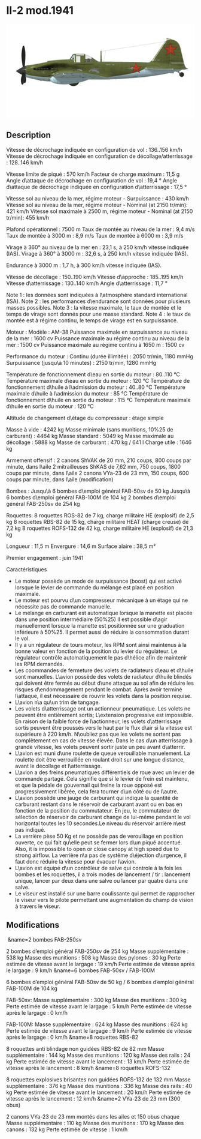 # Il-2 mod.1941

![il2m41](../images/il2m41.png)

## Description

Vitesse de décrochage indiquée en configuration de vol : 136..156 km/h
Vitesse de décrochage indiquée en configuration de décollage/atterrissage : 128..146 km/h

Vitesse limite de piqué : 570 km/h
Facteur de charge maximum : 11,5 g
Angle d\attaque de décrochage en configuration de vol : 19,4 °
Angle d\attaque de décrochage indiquée en configuration d\atterrissage : 17,5 °

Vitesse sol au niveau de la mer, régime moteur - Surpuissance : 430 km/h
Vitesse sol au niveau de la mer, régime moteur - Nominal (at 2150 tr/min): 421 km/h
Vitesse sol maximale à 2500 m, régime moteur - Nominal (at 2150 tr/min): 455 km/h

Plafond opérationnel : 7500 m
Taux de montée au niveau de la mer : 9,4 m/s
Taux de montée à 3000 m : 8,9 m/s
Taux de montée à 6000 m : 3,9 m/s

Virage à 360° au niveau de la mer en : 23,1 s, à 250 km/h vitesse indiquée (IAS).
Virage à 360° à 3000 m : 32,6 s, à 250 km/h vitesse indiquée (IAS).

Endurance à 3000 m : 1,7 h, à 300 km/h vitesse indiquée (IAS).

Vitesse de décollage : 150..190 km/h
Vitesse d\approche : 185..195 km/h
Vitesse d\atterrissage : 130..140 km/h
Angle d\atterrissage : 11,7 °

Note 1 : les données sont indiquées à l\atmosphère standard international (ISA).
Note 2 : les performances d\endurance sont données pour plusieurs masses possibles.
Note 3 : la vitesse maximale, le taux de montée et le temps de virage sont donnés pour une masse standard.
Note 4 : le taux de montée est à régime continu, le temps de virage est en surpuissance.

Moteur :
Modèle : AM-38
Puissance maximale en surpuissance au niveau de la mer : 1600 cv
Puissance maximale au régime continu au niveau de la mer : 1500 cv
Puissance maximale au régime continu à 1650 m : 1500 cv

Performance du moteur :
Continu (durée illimitée) : 2050 tr/min, 1180 mmHg
Surpuissance (jusqu\à 10 minutes) : 2150 tr/min, 1280 mmHg

Température de fonctionnement d\eau en sortie du moteur : 80..110 °C
Température maximale d\eau en sortie du moteur : 120 °C
Température de fonctionnement d\huile à l\admission du moteur : 40..80 °C
Température maximale d\huile à l\admission du moteur : 85 °C
Température de fonctionnement d\huile en sortie du moteur : 115 °C
Température maximale d\huile en sortie du moteur : 120 °C

Altitude de changement d\étage du compresseur : étage simple

Masse à vide : 4242 kg
Masse minimale (sans munitions, 10%25 de carburant) : 4464 kg
Masse standard : 5049 kg
Masse maximale au décollage : 5888 kg
Masse de carburant : 470 kg / 641 l
Charge utile : 1646 kg

Armement offensif :
2 canons ShVAK de 20 mm, 210 coups, 800 coups par minute, dans l\aile
2 mitrailleuses ShKAS de 7,62 mm, 750 coups, 1800 coups par minute, dans l\aile
2 canons VYa-23 de 23 mm, 150 coups, 600 coups par minute, dans l\aile (modification)

Bombes :
Jusqu\à 6 bombes d\emploi général FAB-50sv de 50 kg
Jusqu\à 6 bombes d\emploi général FAB-100M de 104 kg
2 bombes d\emploi général FAB-250sv de 254 kg 

Roquettes:
8 roquettes ROS-82 de 7 kg, charge militaire HE (explosif) de 2,5 kg
8 roquettes RBS-82 de 15 kg, charge militaire HEAT (charge creuse) de 7,2 kg
8 roquettes ROFS-132 de 42 kg, charge militaire HE (explosif) de 21,3 kg

Longueur : 11,5 m
Envergure : 14,6 m
Surface alaire : 38,5 m²

Premier engagement : juin 1941

Caractéristiques
- Le moteur possède un mode de surpuissance (boost) qui est activé lorsque le levier de commande du mélange est placé en position maximale.
- Le moteur est pourvu d\un compresseur mécanique à un étage qui ne nécessite pas de commande manuelle.
- Le mélange en carburant est automatique lorsque la manette est placée dans une position intermédiaire (50%25) Il est possible d\agir manuellement lorsque la manette est positionnée sur une graduation inférieure à 50%25. Il permet aussi de réduire la consommation durant le vol.
- Il y a un régulateur de tours moteur, les RPM sont ainsi maintenus à la bonne valeur en fonction de la position du levier du régulateur. Le régulateur contrôle automatiquement le pas d\hélice afin de maintenir les RPM demandés.
- Les coommandes de fermeture des volets de radiateurs d\eau et d\huile sont manuelles. L\avion possède des volets de radiateur d\huile blindés qui doivent être fermés au début d\une attaque au sol afin de réduire les risques d\endommagement pendant le combat. Après avoir terminé l\attaque, il est nécessaire de rouvrir les volets dans la position requise.
- L\avion n\a qu\un trim de tangage.
- Les volets d\atterrissage ont un actionneur pneumatique. Les volets ne peuvent être entièrement sortis; L\extension progressive est impossible. En raison de la faible force de l\actionneur, les volets d\atterrissage sortis peuvent être poussés vers le haut par le flux d\air si la vitesse est supérieure à 220 km/h. N\oubliez pas que les volets ne sortent pas complètement en cas de vitesse élevée. Dans le cas d\un atterrissage à grande vitesse, les volets peuvent sortir juste un peu avant d\atterrir.
- L\avion est muni d\une roulette de queue verouillable manuelement. La roulette doit être verrouillée en roulant droit sur une longue distance, avant le décollage et l\atterrissage.
- L\avion a des freins pneumatiques différentiels de roue avec un levier de commande partagé. Cela signifie que si le levier de frein est maintenu, et que la pédale de gouvernail qui freine la roue opposé est progressivement libérée, cela fera tourner d\un côté ou de l\autre.
- L\avion possède une jauge de carburant qui indique la quantité de carburant restant dans le réservoir de carburant avant ou en bas en fonction de la position du commutateur. En jeu, le commutateur de sélection de réservoir de carburant change de lui-même pendant le vol horizontal toutes les 10 secondes.Le niveau du réservoir arrière n\est pas indiqué. 
- La verrière pèse 50 Kg et ne possède pas de verouillage en position ouverte, ce qui fait qu\elle peut se fermer lors d\un piqué accentué. Also, it is impossible to open or close canopy at high speed due to strong airflow. La verrière n\a pas de systême d\éjection d\urgence, il faut donc réduire la vitesse pour évacuer l\avion.
- L\avion est équipé d\un contrôleur de salve qui controle à la fois les bombes et les roquettes, il a trois modes de lancement / tir : lancement unique, lancer par deux dans une salve ou lancer par quatre dans une salve.
- Le viseur est installé sur une barre coulissante qui permet de rapprocher le viseur vers le pilote permettant une augmentation du champ de vision à travers le viseur.

## Modifications
﻿
&name=2 bombes FAB-250sv

2 bombes d’emploi général FAB-250sv de 254 kg
Masse supplémentaire : 538 kg
Masse des munitions : 508 kg
Masse des pylones : 30 kg
Perte estimée de vitesse avant le largage : 19 km/h
Perte estimée de vitesse après le largage : 9 km/h﻿
&name=6 bombes FAB-50sv / FAB-100M

6 bombes d’emploi général FAB-50sv de 50 kg / 6 bombes d’emploi général FAB-100M de 104 kg

FAB-50sv:
Masse supplémentaire : 300 kg
Masse des munitions : 300 kg
Perte estimée de vitesse avant le largage : 5 km/h
Perte estimée de vitesse après le largage : 0 km/h

FAB-100M:
Masse supplémentaire : 624 kg
Masse des munitions : 624 kg
Perte estimée de vitesse avant le largage : 9 km/h
Perte estimée de vitesse après le largage : 0 km/h﻿
&name=8 roquettes RBS-82

8 roquettes anti blindage non guidées RBS-82 de 82 mm
Masse supplémentaire : 144 kg
Masse des munitions : 120 kg
Masse des rails : 24 kg
Perte estimée de vitesse avant le lancement : 13 km/h
Perte estimée de vitesse après le lancement : 8 km/h﻿
&name=8 roquettes ROFS-132

8 roquettes explosives brisantes non guidées ROFS-132 de 132 mm
Masse supplémentaire : 376 kg
Masse des munitions : 336 kg
Masse des rails : 40 kg
Perte estimée de vitesse avant le lancement : 20 km/h
Perte estimée de vitesse après le lancement : 12 km/h﻿
&name=2 VYa-23 de 23 mm (300 obus)

2 canons VYa-23 de 23 mm montés dans les ailes et 150 obus chaque
Masse supplémentaire : 110 kg
Masse des munitions : 170 kg
Masse des canons : 132 kg
Perte estimée de vitesse : 1 km/h